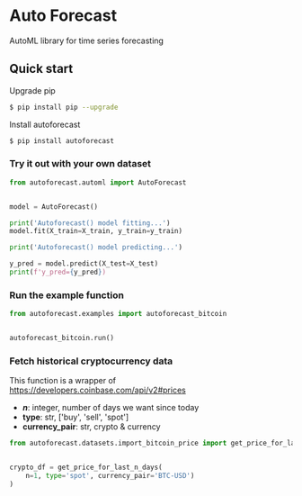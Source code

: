# Auto Forecast

AutoML library for time series forecasting

## Quick start

Upgrade pip
```bash
$ pip install pip --upgrade
```

Install autoforecast
```bash
$ pip install autoforecast
```


### Try it out with your own dataset

```python
from autoforecast.automl import AutoForecast


model = AutoForecast()

print('Autoforecast() model fitting...')
model.fit(X_train=X_train, y_train=y_train)

print('Autoforecast() model predicting...')

y_pred = model.predict(X_test=X_test)
print(f'y_pred={y_pred})
```


### Run the example function

```python
from autoforecast.examples import autoforecast_bitcoin


autoforecast_bitcoin.run()
```


### Fetch historical cryptocurrency data

This function is a wrapper of https://developers.coinbase.com/api/v2#prices
* ***n***: integer, number of days we want since today
* **type**: str, ['buy', 'sell', 'spot']
* **currency_pair**: str, crypto & currency

```python
from autoforecast.datasets.import_bitcoin_price import get_price_for_last_n_days


crypto_df = get_price_for_last_n_days(
    n=1, type='spot', currency_pair='BTC-USD')
)
```